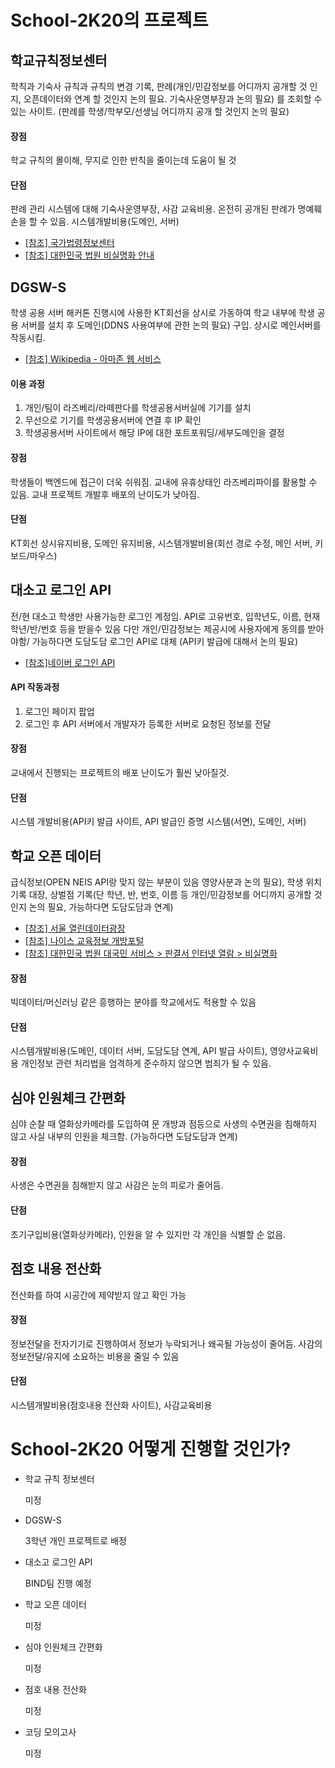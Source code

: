 # School-2K20의 프로젝트
## 학교규칙정보센터
학칙과 기숙사 규칙과 규칙의 변경 기록, 판례(개인/민감정보를 어디까지 공개할 것 인지, 오픈데이터와 연계 할 것인지 논의 필요. 기숙사운영부장과 논의 필요)
를 조회할 수 있는 사이트.
(판례를 학생/학부모/선생님 어디까지 공개 할 것인지 논의 필요)
#### 장점
학교 규칙의 몰이해, 무지로 인한 반칙을 줄이는데 도움이 될 것
#### 단점
판례 관리 시스템에 대해 기숙사운영부장, 사감 교육비용.
온전히 공개된 판례가 명예훼손을 할 수 있음.
시스템개발비용(도메인, 서버)
+ [[참조] 국가법령정보센터](http://www.law.go.kr/LSW//main.html)
+ [[참조] 대한민국 법원 비실명화 안내](https://www.scourt.go.kr/portal/information/finalruling/anony/index.html)
## DGSW-S
학생 공용 서버
해커톤 진행시에 사용한 KT회선을 상시로 가동하여
학교 내부에 학생 공용 서버를 설치 후 도메인(DDNS 사용여부에 관한 논의 필요) 구입.
상시로 메인서버를 작동시킴.
+ [[참조] Wikipedia - 아마존 웹 서비스](https://ko.wikipedia.org/wiki/%EC%95%84%EB%A7%88%EC%A1%B4_%EC%9B%B9_%EC%84%9C%EB%B9%84%EC%8A%A4)
#### 이용 과정
1. 개인/팀이 라즈베리/라떼판다를 학생공용서버실에 기기를 설치
2. 무선으로 기기를 학생공용서버에 연결 후 IP 확인
3. 학생공용서버 사이트에서 해당 IP에 대한 포트포워딩/세부도메인을 결정
#### 장점
학생들이 백엔드에 접근이 더욱 쉬워짐.
교내에 유휴상태인 라즈베리파이를 활용할 수 있음.
교내 프로젝트 개발후 배포의 난이도가 낮아짐.
#### 단점
KT회선 상시유지비용, 도메인 유지비용, 시스템개발비용(회선 경로 수정, 메인 서버, 키보드/마우스)
## 대소고 로그인 API
전/현 대소고 학생만 사용가능한 로그인 계정임.
API로 고유번호, 입학년도, 이름, 현재 학년/반/번호 등을 받을수 있음
다만 개인/민감정보는 제공시에 사용자에게 동의를 받아야함/
가능하다면 도담도담 로그인 API로 대체
(API키 발급에 대해서 논의 필요)
+ [[참조]네이버 로그인 API](https://developers.naver.com/products/login/api/)
#### API 작동과정
1. 로그인 페이지 팝업
2. 로그인 후 API 서버에서 개발자가 등록한 서버로 요청된 정보를 전달
#### 장점
교내에서 진행되는 프로젝트의 배포 난이도가 훨씬 낮아질것.
#### 단점
시스템 개발비용(API키 발급 사이트, API 발급인 증명 시스템(서면), 도메인, 서버)
## 학교 오픈 데이터
급식정보(OPEN NEIS API랑 맞지 않는 부분이 있음 영양사분과 논의 필요),
학생 위치 기록 대장, 상벌점 기록(단 학년, 반, 번호, 이름 등 개인/민감정보를 어디까지 공개할 것인지 논의 필요, 가능하다면 도담도담과 연계)
+ [[참조] 서울 열린데이터광장](http://data.seoul.go.kr/)
+ [[참조] 나이스 교육정보 개방포털](https://open.neis.go.kr/portal/guide/apiIntroPage.do)
+ [[참조] 대한민국 법원 대국민 서비스 > 판결서 인터넷 열람 > 비실명화](https://www.scourt.go.kr/portal/information/finalruling/anony/index.html)
#### 장점
빅데이터/머신러닝 같은 흥행하는 분야를 학교에서도 적용할 수 있음
#### 단점
시스템개발비용(도메인, 데이터 서버, 도담도담 연계, API 발급 사이트), 영양사교육비용
개인정보 관련 처리법을 엄격하게 준수하지 않으면 범죄가 될 수 있음.
## 심야 인원체크 간편화
심야 순찰 때 열화상카메라를 도입하여 문 개방과 점등으로 사생의 수면권을 침해하지 않고 사실 내부의 인원을 체크함. (가능하다면 도담도담과 연계)
#### 장점
사생은 수면권을 침해받지 않고 사감은 눈의 피로가 줄어듬.
#### 단점
초기구입비용(열화상카메라), 인원을 알 수 있지만 각 개인을 식별할 순 없음.
## 점호 내용 전산화
전산화를 하여 시공간에 제약받지 않고 확인 가능
#### 장점
정보전달을 전자기기로 진행하여서 정보가 누락되거나 왜곡될 가능성이 줄어듬.
사감의 정보전달/유지에 소요하는 비용을 줄일 수 있음
#### 단점
시스템개발비용(점호내용 전산화 사이트), 사감교육비용
# School-2K20 어떻게 진행할 것인가?
+ 학교 규칙 정보센터

  미정
+ DGSW-S

  3학년 개인 프로젝트로 배정
+ 대소고 로그인 API

  BIND팀 진행 예정
+ 학교 오픈 데이터

  미정
+ 심야 인원체크 간편화

  미정
+ 점호 내용 전산화

  미정
+ 코딩 모의고사

  미정
